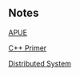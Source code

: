 ## Notes

[APUE](https://github.com/XutongLi/Learning-Notes/tree/master/APUE)

[C++ Primer]()

[Distributed System]()
